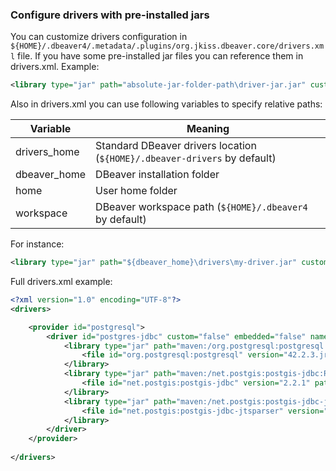 ### Configure drivers with pre-installed jars

You can customize drivers configuration in `${HOME}/.dbeaver4/.metadata/.plugins/org.jkiss.dbeaver.core/drivers.xml` file.
If you have some pre-installed jar files you can reference them in drivers.xml. 
Example:
```xml
<library type="jar" path="absolute-jar-folder-path\driver-jar.jar" custom="true"/>
```
Also in drivers.xml you can use following variables to specify relative paths:

| Variable | Meaning |
-----------|-------------|
|drivers_home|Standard DBeaver drivers location (`${HOME}/.dbeaver-drivers` by default)|
|dbeaver_home|DBeaver installation folder|
|home|User home folder|
|workspace|DBeaver workspace path (`${HOME}/.dbeaver4` by default)|

For instance: 
```xml
<library type="jar" path="${dbeaver_home}\drivers\my-driver.jar" custom="true"/>
```

Full drivers.xml example:
```xml
<?xml version="1.0" encoding="UTF-8"?>
<drivers>

	<provider id="postgresql">
		<driver id="postgres-jdbc" custom="false" embedded="false" name="PostgreSQL" class="org.postgresql.Driver" url="jdbc:postgresql://{host}[:{port}]/[{database}]" port="5432" description="PostgreSQL standard driver">
			<library type="jar" path="maven:/org.postgresql:postgresql:RELEASE" custom="false" version="42.2.3.jre7">
				<file id="org.postgresql:postgresql" version="42.2.3.jre7" path="${drivers_home}/maven/maven-central/org.postgresql/postgresql-42.2.3.jre7.jar"/>
			</library>
			<library type="jar" path="maven:/net.postgis:postgis-jdbc:RELEASE" custom="false" version="2.2.1">
				<file id="net.postgis:postgis-jdbc" version="2.2.1" path="${drivers_home}/maven/maven-central/net.postgis/postgis-jdbc-2.2.1.jar"/>
			</library>
			<library type="jar" path="maven:/net.postgis:postgis-jdbc-jtsparser:RELEASE" custom="false" version="2.2.1">
				<file id="net.postgis:postgis-jdbc-jtsparser" version="2.2.1" path="${drivers_home}/maven/maven-central/net.postgis/postgis-jdbc-jtsparser-2.2.1.jar"/>
			</library>
		</driver>
	</provider>
	
</drivers>
```